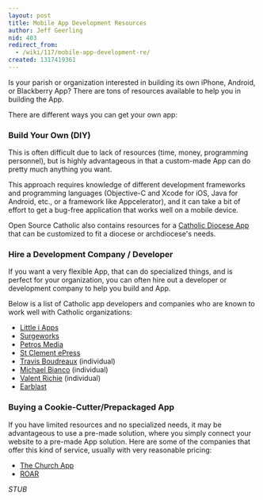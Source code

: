 ```yaml
---
layout: post
title: Mobile App Development Resources
author: Jeff Geerling
nid: 403
redirect_from:
  - /wiki/117/mobile-app-development-re/
created: 1317419361
---
```

Is your parish or organization interested in building its own iPhone, Android, or Blackberry App? There are tons of resources available to help you in building the App.

There are different ways you can get your own app:

<h3>Build Your Own (DIY)</h3>

This is often difficult due to lack of resources (time, money, programming personnel), but is highly advantageous in that a custom-made App can do pretty much anything you want.

This approach requires knowledge of different development frameworks and programming languages (Objective-C and Xcode for iOS, Java for Android, etc., or a framework like Appcelerator), and it can take a bit of effort to get a bug-free application that works well on a mobile device.

Open Source Catholic also contains resources for a <a href="/project/catholic-diocese-app">Catholic Diocese App</a> that can be customized to fit a diocese or archdiocese's needs.

<h3>Hire a Development Company / Developer</h3>

If you want a very flexible App, that can do specialized things, and is perfect for your organization, you can often hire out a developer or development company to help you build and App.

Below is a list of Catholic app developers and companies who are known to work well with Catholic organizations:

<ul>
	<li><a href="http://www.littleiapps.com/">Little i Apps</a></li>
	<li><a href="http://surgeworks.com/">Surgeworks</a></li>
	<li><a href="http://www.petrosmedia.com/">Petros Media</a></li>
	<li><a href="http://www.stclementepress.org/">St Clement ePress</a></li>
	<li><a href="http://www.travisboudreaux.com/">Travis Boudreaux</a> (individual)</li>
	<li><a href="http://cliffsidecatholic.com/">Michael Bianco</a> (individual)</li>
	<li><a href="http://valent.co/">Valent Richie</a> (individual)</li>
	<li><a href="http://earblast.com/">Earblast</a></li>
</ul>

<h3>Buying a Cookie-Cutter/Prepackaged App</h3>

If you have limited resources and no specialized needs, it may be advantageous to use a pre-made solution, where you simply connect your website to a pre-made App solution. Here are some of the companies that offer this kind of service, usually with very reasonable pricing:

<ul>
	<li><a href="http://www.thechurchapp.org/">The Church App</a></li>
	<li><a href="http://www.r04r.com/">ROAR</a></li>
</ul>

$STUB$
